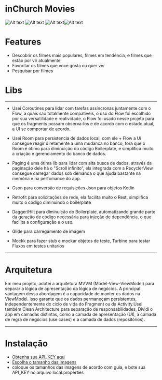 inChurch Movies
=============================

![Alt text](images/Screenshot_20230905_012657.png) ![Alt text](images/Screenshot_20230905_012755.png) ![Alt text](images/Screenshot_20230905_012939.png)![Alt text](images/Screenshot_20230905_033127.png)

Features
=============================
*  Descobrir os filmes mais populares, filmes em tendência, e filmes que estão por vir atualmente
*  Favoritar os filmes que voce gosta ou quer ver
*  Pesquisar por filmes

Libs
=============================
* * *
*  Usei Coroutines para lidar com tarefas assíncronas juntamente com o Flow, a quais sao totalmente compativeis, o uso do Flow foi escolhido por sua versatilidade e reatividade, o Flow foi usado nesse projeto para que os fragments possam observa-los e de acordo com o estado atual, a UI se comportar de acordo.

*  Usei Room para persistencia de dados local, com ele + Flow a Ui consegue reagir diretamente a uma mudanca no banco, fora que o Room é ótimo para diminuição do código Boilerplate, e simplifica muito a criação e gerenciamento do banco de dados.

*  Paging é uma ótima lib para lidar com alta busca de dados, através da paginação dele há o "Scroll infinito", ela integrada com a RecyclerView consegue carregar dados sob demanda o que ajuda bastante na memória e na perfomance do app.

*  Gson para conversão de requisições Json para objetos Kotlin

*  Retrofit para solicitações de rede, ela facilita muito o Rest, simplifica muito o código diminuindo o boilerplate

*  Dagger/Hilt para diminuição do Boilerplate, automatizando grande parte da geração de código necessária para injeção de dependência, o que facilita a configuração e o uso.

*  Glide para carregamento de imagem

*  Mockk para fazer stub e mockar objetos de teste, Turbine para testar Fluxos em testes unitarios
* * *

Arquitetura
=============================

Em meu projeto, adotei a arquitetura MVVM (Model-View-ViewModel) para separar a lógica de apresentação da lógica de negócios. A principal vantagem dessa abordagem é a capacidade de manter os dados na ViewModel. Isso garante que os dados permaneçam persistentes, independentemente do ciclo de vida do Fragment ou da Activity.Usei também Clean Architecture para separação de responsabilidades, Dividi o app em camadas distintas, como a camada de apresentação (UI), a camada de regra de negócios (use cases) e a camada de dados (repositórios).

* * *

Instalação
=============================
* [Obtenha sua API_KEY aqui](https://www.themoviedb.org/settings/api)
* [Escolha o tamanho das imagens](https://developer.themoviedb.org/docs/image-basics)
* coloque os tamanhos das imagens de acordo com guia, e bote sua API_KEY no arquivo local.properties
